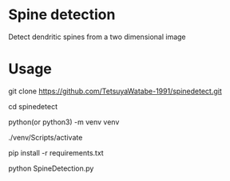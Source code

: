 
# Spine detection
Detect dendritic spines from a two dimensional image

# Usage
git clone https://github.com/TetsuyaWatabe-1991/spinedetect.git

cd spinedetect

python(or python3) -m venv venv

./venv/Scripts/activate

pip install -r requirements.txt

python SpineDetection.py
